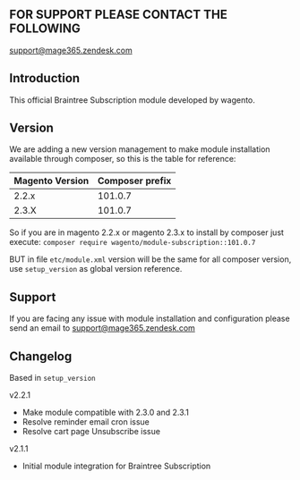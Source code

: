 ## FOR SUPPORT PLEASE CONTACT THE FOLLOWING
support@mage365.zendesk.com

## Introduction
This official Braintree Subscription module developed by wagento.

## Version
We are adding a new version management to make module installation available through composer, so this is the table for reference: 

Magento Version | Composer prefix 
----            | ---- 
2.2.x           | 101.0.7
2.3.X           | 101.0.7

So if you are in magento 2.2.x or magento 2.3.x to install by composer just execute: `composer require wagento/module-subscription::101.0.7`

BUT in file `etc/module.xml` version will be the same for all composer version, use `setup_version` as global version reference.

## Support
If you are facing any issue with module installation and configuration please send an email to support@mage365.zendesk.com

## Changelog
Based in `setup_version`

v2.2.1
- Make module compatible with 2.3.0 and 2.3.1
- Resolve reminder email cron issue
- Resolve cart page Unsubscribe issue 

v2.1.1
- Initial module integration for Braintree Subscription 
